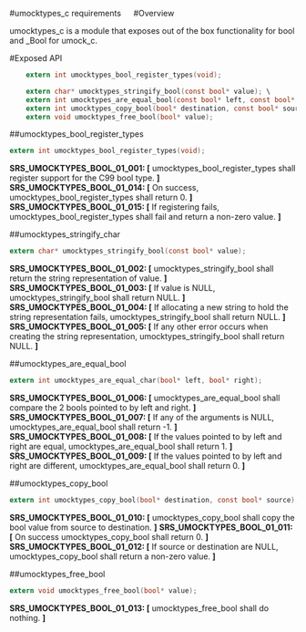 ﻿#umocktypes_c requirements
 
#Overview

umocktypes_c is a module that exposes out of the box functionality for bool and _Bool for umock_c.

#Exposed API

```c
    extern int umocktypes_bool_register_types(void);

    extern char* umocktypes_stringify_bool(const bool* value); \
    extern int umocktypes_are_equal_bool(const bool* left, const bool* right); \
    extern int umocktypes_copy_bool(bool* destination, const bool* source); \
    extern void umocktypes_free_bool(bool* value);
```

##umocktypes_bool_register_types

```c
extern int umocktypes_bool_register_types(void);
```

**SRS_UMOCKTYPES_BOOL_01_001: [** umocktypes_bool_register_types shall register support for the C99 bool type. **]**
**SRS_UMOCKTYPES_BOOL_01_014: [** On success, umocktypes_bool_register_types shall return 0. **]**
**SRS_UMOCKTYPES_BOOL_01_015: [** If registering fails, umocktypes_bool_register_types shall fail and return a non-zero value. **]**

##umocktypes_stringify_char

```c
extern char* umocktypes_stringify_bool(const bool* value);
```

**SRS_UMOCKTYPES_BOOL_01_002: [** umocktypes_stringify_bool shall return the string representation of value. **]**
**SRS_UMOCKTYPES_BOOL_01_003: [** If value is NULL, umocktypes_stringify_bool shall return NULL. **]**
**SRS_UMOCKTYPES_BOOL_01_004: [** If allocating a new string to hold the string representation fails, umocktypes_stringify_bool shall return NULL. **]**
**SRS_UMOCKTYPES_BOOL_01_005: [** If any other error occurs when creating the string representation, umocktypes_stringify_bool shall return NULL. **]**

##umocktypes_are_equal_bool

```c
extern int umocktypes_are_equal_char(bool* left, bool* right);
```

**SRS_UMOCKTYPES_BOOL_01_006: [** umocktypes_are_equal_bool shall compare the 2 bools pointed to by left and right. **]**
**SRS_UMOCKTYPES_BOOL_01_007: [** If any of the arguments is NULL, umocktypes_are_equal_bool shall return -1. **]**
**SRS_UMOCKTYPES_BOOL_01_008: [** If the values pointed to by left and right are equal, umocktypes_are_equal_bool shall return 1. **]**
**SRS_UMOCKTYPES_BOOL_01_009: [** If the values pointed to by left and right are different, umocktypes_are_equal_bool shall return 0. **]**

##umocktypes_copy_bool

```c
extern int umocktypes_copy_bool(bool* destination, const bool* source);
```

**SRS_UMOCKTYPES_BOOL_01_010: [** umocktypes_copy_bool shall copy the bool value from source to destination. **]**
**SRS_UMOCKTYPES_BOOL_01_011: [** On success umocktypes_copy_bool shall return 0. **]**
**SRS_UMOCKTYPES_BOOL_01_012: [** If source or destination are NULL, umocktypes_copy_bool shall return a non-zero value. **]**

##umocktypes_free_bool

```c
extern void umocktypes_free_bool(bool* value);
```

**SRS_UMOCKTYPES_BOOL_01_013: [** umocktypes_free_bool shall do nothing. **]**
